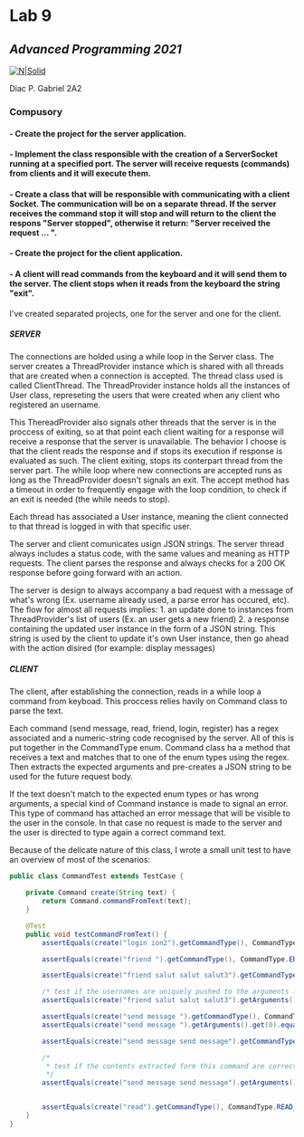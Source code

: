 
# Lab 9
## _Advanced Programming 2021_
[![N|Solid](https://plati-taxe.uaic.ro/img/logo-retina1.png)](https://www.info.uaic.ro/)

Diac P. Gabriel
2A2

### Compusory

#### - Create the project for the server application.
#### - Implement the class responsible with the creation of a ServerSocket running at a specified port. The server will receive requests (commands) from clients and it will execute them.
#### - Create a class that will be responsible with communicating with a client Socket. The communication will be on a separate thread. If the server receives the command stop it will stop and will return to the client the respons "Server stopped", otherwise it return: "Server received the request ... ".
#### - Create the project for the client application.
#### - A client will read commands from the keyboard and it will send them to the server. The client stops when it reads from the keyboard the string "exit".


   I've created separated projects, one for the server and one for the client. 
##### SERVER 
   The connections are holded using a while loop in the Server class. The server creates a ThreadProvider instance which is shared with all threads that are created when a connection is accepted. The thread class used is called ClientThread. The ThreadProvider instance holds all the instances of User class, represeting the users that were created when any client who registered an username. 
   
This ThereadProvider also signals other threads that the server is in the proccess of exiting, so at that point each client waiting for a response will receive a response that the server is unavailable. The behavior I choose is that the client reads the response and if stops its execution if response is evaluated as such. The client exiting, stops its conterpart thread from the server part. 
The while loop where new connections are accepted runs as long as the ThreadProvider doesn't signals an exit. The accept method has a timeout in order to frequently engage with the loop condition, to check if an exit is needed (the while needs to stop).

Each thread has associated a User instance, meaning the client connected to that thread is logged in with that specific user. 

The server and client comunicates usign JSON strings. The server thread always includes a status code, with the same values and meaning as HTTP requests. The client parses the response and always checks for a 200 OK response before going forward with an action. 

The server is design to always accompany a bad request with a message of what's wrong (Ex. username already used, a parse error has occured, etc). 
The flow for almost all requests implies:
    1. an update done to instances from ThreadProvider's list of users (Ex. an user gets a new friend) 
    2. a response containing the updated user instance in the form of a JSON string. This string is used by the client to update it's own User instance, then go ahead with the action disired (for example: display messages)
 
##### CLIENT
The client, after establishing the connection, reads in a while loop a command from keyboad. This proccess relies havily on Command class to parse the text.

Each command (send message, read, friend, login, register) has a regex associated and a numeric-string code recognised by the server. All of this is put together in the CommandType enum. 
Command class ha a method that receives a text and matches that to one of the enum types using the regex. Then extracts the expected arguments and pre-creates a JSON string to be used for the future request body.

If the text doesn't match to the expected enum types or has wrong arguments, a special kind of Command instance is made to signal an error. 
This type of command has attached an error message that will be visible to the user in the console. In that case no request is made to the server and the user is directed to type again a correct command text.

Because of the delicate nature of this class, I wrote a small unit test to have an overview of most of the scenarios:

````java
public class CommandTest extends TestCase {

    private Command create(String text) {
        return Command.commandFromText(text);
    }

    @Test
    public void testCommandFromText() {
        assertEquals(create("login ion2").getCommandType(), CommandType.LOGIN);

        assertEquals(create("friend ").getCommandType(), CommandType.ERROR);

        assertEquals(create("friend salut salut salut3").getCommandType(), CommandType.SEND_FRIEND_REQUEST);

        /* test if the usernames are uniquely pushed to the arguments list ('salut' must occur just once) */
        assertEquals(create("friend salut salut salut3").getArguments().size(), 2);

        assertEquals(create("send message ").getCommandType(), CommandType.ERROR);
        assertEquals(create("send message ").getArguments().get(0).equals("Empty message not permitted"), true);

        assertEquals(create("send message send message").getCommandType(), CommandType.SEND_MESSAGE_TO_FRIENDS);

        /*
         * test if the contents extracted form this command are correct ("send message send message" -> the content of the message should be 'send message')
         */
        assertEquals(create("send message send message").getArguments().get(0).equals("send message"), true);


        assertEquals(create("read").getCommandType(), CommandType.READ_MESSAGES);
    }
}
````
